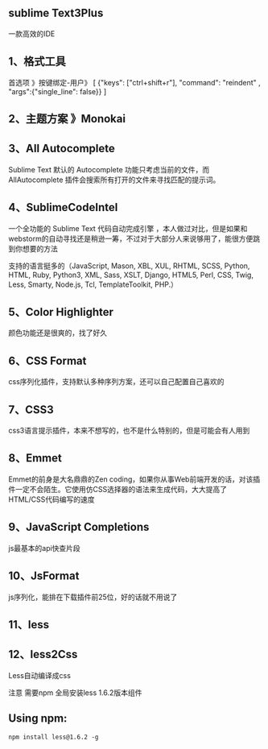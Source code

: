 ## sublime Text3Plus

一款高效的IDE

## 1、格式工具

首选项 》按键绑定-用户》
[
	{"keys": ["ctrl+shift+r"], "command": "reindent" , "args":{"single_line": false}}
]

## 2、主题方案 》Monokai

## 3、All Autocomplete

Sublime Text 默认的 Autocomplete 功能只考虑当前的文件，而 AllAutocomplete 插件会搜索所有打开的文件来寻找匹配的提示词。

## 4、SublimeCodeIntel

一个全功能的 Sublime Text 代码自动完成引擎 ，本人做过对比，但是如果和webstorm的自动寻找还是稍逊一筹，不过对于大部分人来说够用了，能很方便跳到你想要的方法

支持的语言挺多的（JavaScript, Mason, XBL, XUL, RHTML, SCSS, Python, HTML, Ruby, Python3, XML, Sass, XSLT, Django, HTML5, Perl, CSS, Twig, Less, Smarty, Node.js, Tcl, TemplateToolkit, PHP.）

## 5、Color Highlighter

颜色功能还是很爽的，找了好久

## 6、CSS Format

css序列化插件，支持默认多种序列方案，还可以自己配置自己喜欢的

## 7、CSS3

css3语言提示插件，本来不想写的，也不是什么特别的，但是可能会有人用到

## 8、Emmet

Emmet的前身是大名鼎鼎的Zen coding，如果你从事Web前端开发的话，对该插件一定不会陌生。它使用仿CSS选择器的语法来生成代码，大大提高了HTML/CSS代码编写的速度

## 9、JavaScript Completions

js最基本的api快查片段

## 10、JsFormat

js序列化，能排在下载插件前25位，好的话就不用说了

## 11、less

## 12、less2Css

Less自动编译成css

注意 需要npm 全局安装less 1.6.2版本组件

## Using npm:
```
npm install less@1.6.2 -g

```